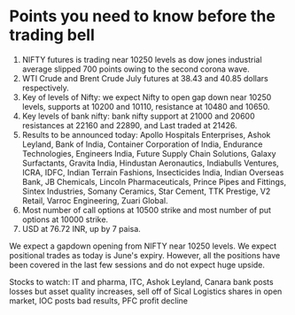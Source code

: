 # Points you need to know before the trading bell

1. NIFTY futures is trading near 10250 levels as dow jones industrial average slipped 700 points owing to the second corona wave.
2. WTI Crude and Brent Crude July futures at 38.43 and 40.85 dollars respectively. 
3. Key of levels of Nifty: we expect Nifty to open gap down near 10250 levels, supports at 10200 and 10110, resistance at 10480 and 10650.
4. Key levels of bank nifty: bank nifty support at 21000 and 20600 resistances at 22160 and 22890, and Last traded at 21426.
5. Results to be announced today: Apollo Hospitals Enterprises, Ashok Leyland, Bank of India, Container Corporation of India, Endurance Technologies, Engineers India, Future Supply Chain Solutions, Galaxy Surfactants, Gravita India, Hindustan Aeronautics, Indiabulls Ventures, ICRA, IDFC, Indian Terrain Fashions, Insecticides India, Indian Overseas Bank, JB Chemicals, Lincoln Pharmaceuticals, Prince Pipes and Fittings, Sintex Industries, Somany Ceramics, Star Cement, TTK Prestige, V2 Retail, Varroc Engineering, Zuari Global.
6. Most number of call options at 10500 strike and most number of put options at 10000 strike.
7. USD at 76.72 INR, up by 7 paisa.

We expect a gapdown opening from NIFTY near 10250 levels. We expect positional trades as today is June's expiry. However, all the positions have been covered in the last few sessions and do not expect huge upside. 

Stocks to watch: IT and pharma, ITC, Ashok Leyland, Canara bank posts losses but asset quality increases, sell off of Sical Logistics shares in open market, IOC posts bad results, PFC profit decline
